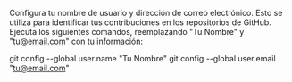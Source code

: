 Configura tu nombre de usuario y dirección de correo electrónico. Esto se utiliza para identificar tus contribuciones en los repositorios de GitHub. Ejecuta los siguientes comandos, reemplazando "Tu Nombre" y "[tu@email.com](mailto:tu@email.com)" con tu información:

git config --global user.name "Tu Nombre"
git config --global user.email "tu@email.com"
